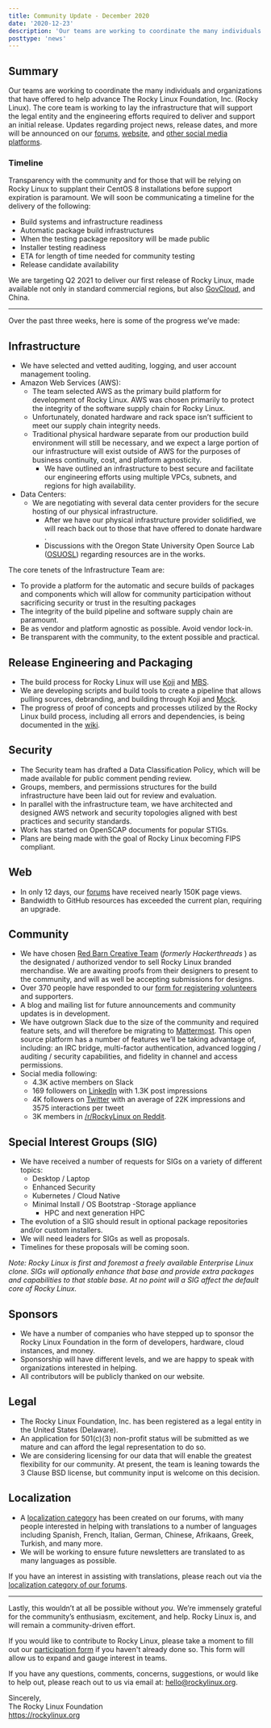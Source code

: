 ```yaml
---
title: Community Update - December 2020
date: '2020-12-23'
description: 'Our teams are working to coordinate the many individuals and organizations that have offered to help advance The Rocky Linux Foundation, Inc. (Rocky Linux). The core team is working to lay the infrastructure that will support the legal entity and the engineering efforts required to deliver and support an initial release.'
posttype: 'news'
---
```


## Summary

Our teams are working to coordinate the many individuals and organizations that have offered to help advance The Rocky Linux Foundation, Inc. (Rocky Linux). The core team is working to lay the infrastructure that will support the legal entity and the engineering efforts required to deliver and support an initial release. Updates regarding project news, release dates, and more will be announced on our [forums](https://forums.rockylinux.org), [website](https://rockylinux.org), and [other social media platforms](https://forums.rockylinux.org/t/all-rocky-linux-links/833?u=jorp).

### Timeline

Transparency with the community and for those that will be relying on Rocky Linux to supplant their CentOS 8 installations before support expiration is paramount. We will soon be communicating a timeline for the delivery of the following:

- Build systems and infrastructure readiness
- Automatic package build infrastructures
- When the testing package repository will be made public
- Installer testing readiness
- ETA for length of time needed for community testing
- Release candidate availability

We are targeting Q2 2021 to deliver our first release of Rocky Linux, made available not only in standard commercial regions, but also [GovCloud](https://aws.amazon.com/govcloud-us), and China.

---

Over the past three weeks, here is some of the progress we’ve made:

## Infrastructure

- We have selected and vetted auditing, logging, and user account management tooling.
- Amazon Web Services (AWS):
  - The team selected AWS as the primary build platform for development of Rocky Linux. AWS was chosen primarily to protect the integrity of the software supply chain for Rocky Linux.
  - Unfortunately, donated hardware and rack space isn’t sufficient to meet our supply chain integrity needs.
  - Traditional physical hardware separate from our production build environment will still be necessary, and we expect a large portion of our infrastructure will exist outside of AWS for the purposes of business continuity, cost, and platform agnosticity.
    - We have outlined an infrastructure to best secure and facilitate our engineering efforts using multiple VPCs, subnets, and regions for high availability.
- Data Centers:
  - We are negotiating with several data center providers for the secure hosting of our physical infrastructure.
    - After we have our physical infrastructure provider solidified, we will reach back out to those that have offered to donate hardware .
    - Discussions with the Oregon State University Open Source Lab ([OSUOSL](https://osuosl.org)) regarding resources are in the works.

The core tenets of the Infrastructure Team are:

- To provide a platform for the automatic and secure builds of packages and components which will allow for community participation without sacrificing security or trust in the resulting packages
- The integrity of the build pipeline and software supply chain are paramount.
- Be as vendor and platform agnostic as possible. Avoid vendor lock-in.
- Be transparent with the community, to the extent possible and practical.

## Release Engineering and Packaging

- The build process for Rocky Linux will use [Koji](https://fedoraproject.org/wiki/Koji) and [MBS](https://pagure.io/fm-orchestrator/tree/master).
- We are developing scripts and build tools to create a pipeline that allows pulling sources, debranding, and building through Koji and [Mock](https://github.com/rpm-software-management/mock/wiki).
- The progress of proof of concepts and processes utilized by the Rocky Linux build process, including all errors and dependencies, is being documented in the [wiki](https://wiki.rockylinux.org/en/team/development).

## Security

- The Security team has drafted a Data Classification Policy, which will be made available for public comment pending review.
- Groups, members, and permissions structures for the build infrastructure have been laid out for review and evaluation.
- In parallel with the infrastructure team, we have architected and designed AWS network and security topologies aligned with best practices and security standards.
- Work has started on OpenSCAP documents for popular STIGs.
- Plans are being made with the goal of Rocky Linux becoming FIPS compliant.

## Web

- In only 12 days, our [forums](https://forums.rockylinux.org/) have received nearly 150K page views.
- Bandwidth to GitHub resources has exceeded the current plan, requiring an upgrade.

## Community

- We have chosen [Red Barn Creative Team](https://rbcreative.team/) (_formerly Hackerthreads_ ) as the designated / authorized vendor to sell Rocky Linux branded merchandise. We are awaiting proofs from their designers to present to the community, and will as well be accepting submissions for designs.
- Over 370 people have responded to our [form for registering volunteers](https://docs.google.com/forms/d/e/1FAIpQLSfEXnqD1sNHz9cslkMNOk6krUtDdSCYbxL68TTsn7uGZnoSFQ/viewform) and supporters.
- A blog and mailing list for future announcements and community updates is in development.
- We have outgrown Slack due to the size of the community and required feature sets, and will therefore be migrating to [Mattermost](https://mattermost.com). This open source platform has a number of features we’ll be taking advantage of, including: an IRC bridge, multi-factor authentication, advanced logging / auditing / security capabilities, and fidelity in channel and access permissions.
- Social media following:
  - 4.3K active members on Slack
  - 169 followers on [LinkedIn](https://linkedin.com/company/rockylinux) with 1.3K post impressions
  - 4K followers on [Twitter](https://twitter.com/rocky_linux) with an average of 22K impressions and 3575 interactions per tweet
  - 3K members in [/r/RockyLinux on Reddit](https://www.reddit.com/r/RockyLinux).

## Special Interest Groups (SIG)

- We have received a number of requests for SIGs on a variety of different topics:
  - Desktop / Laptop
  - Enhanced Security
  - Kubernetes / Cloud Native
  - Minimal Install / OS Bootstrap
    -Storage appliance
    - HPC and next generation HPC
- The evolution of a SIG should result in optional package repositories and/or custom installers.
- We will need leaders for SIGs as well as proposals.
- Timelines for these proposals will be coming soon.

_Note: Rocky Linux is first and foremost a freely available Enterprise Linux clone. SIGs will optionally enhance that base and provide extra packages and capabilities to that stable base. At no point will a SIG affect the default core of Rocky Linux._

## Sponsors

- We have a number of companies who have stepped up to sponsor the Rocky Linux Foundation in the form of developers, hardware, cloud instances, and money.
- Sponsorship will have different levels, and we are happy to speak with organizations interested in helping.
- All contributors will be publicly thanked on our website.

## Legal

- The Rocky Linux Foundation, Inc. has been registered as a legal entity in the United States (Delaware).
- An application for 501(​c)(3) non-profit status will be submitted as we mature and can afford the legal representation to do so.
- We are considering licensing for our data that will enable the greatest flexibility for our community. At present, the team is leaning towards the 3 Clause BSD license, but community input is welcome on this decision.

## Localization

- A [localization category](https://forums.rockylinux.org/c/localization/10) has been created on our forums, with many people interested in helping with translations to a number of languages including Spanish, French, Italian, German, Chinese, Afrikaans, Greek, Turkish, and many more.
- We will be working to ensure future newsletters are translated to as many languages as possible.

If you have an interest in assisting with translations, please reach out via the [localization category of our forums](https://forums.rockylinux.org/c/localization/10).

---

Lastly, this wouldn’t at all be possible without _you_. We’re immensely grateful for the community’s enthusiasm, excitement, and help. Rocky Linux is, and will remain a community-driven effort.

If you would like to contribute to Rocky Linux, please take a moment to fill out our [participation form](https://forms.gle/F3crDYVkq79pDtr49) if you haven't already done so. This form will allow us to expand and gauge interest in teams.

If you have any questions, comments, concerns, suggestions, or would like to help out, please reach out to us via email at: [hello@rockylinux.org](mailto:hello@rockylinux.org).

<span class="mb-2">
  Sincerely,<br/>
  The Rocky Linux Foundation<br/>
  <a href="https://rockylinux.org">https://rockylinux.org</a>
</span>
